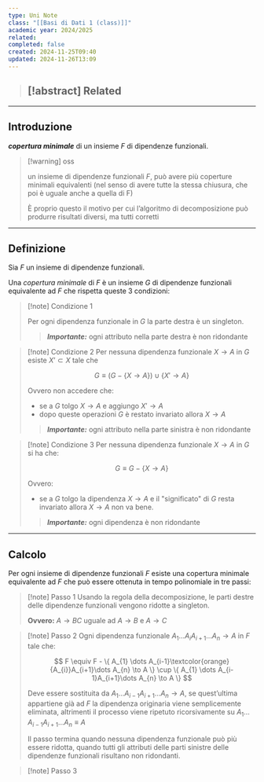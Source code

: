 ```yaml
---
type: Uni Note
class: "[[Basi di Dati 1 (class)]]"
academic year: 2024/2025
related: 
completed: false
created: 2024-11-25T09:40
updated: 2024-11-26T13:09
---
```

>[!abstract] Related
>- 

---
## Introduzione

***copertura minimale*** di un insieme $F$  di dipendenze
funzionali.


>[!warning] oss
>
>un insieme di dipendenze funzionali $F$, può avere più coperture minimali equivalenti (nel senso di avere tutte la stessa chiusura, che poi è uguale anche a quella di F)
>
>È proprio questo il motivo per cui l’algoritmo di decomposizione può produrre risultati diversi, ma tutti corretti

---
## Definizione

Sia $F$  un insieme di dipendenze funzionali.

Una *copertura minimale* di $F$ è un insieme $G$ di dipendenze funzionali equivalente ad $F$ che rispetta queste 3 condizioni:

>[!note] Condizione 1
>
>Per ogni dipendenza funzionale in $G$ la parte destra è un singleton. 
>
>>***Importante:*** ogni attributo nella parte destra è non ridondante

>[!note] Condizione 2
>Per nessuna dipendenza funzionale $X\to A$ in $G$ esiste $X’\subset X$ tale che 
>
>$$
>G\equiv (G - \{ X \to A \}) \cup \{ X'\to A \}
>$$ 
>
>Ovvero non accedere che:
>- se a $G$ tolgo $X \to A$ e aggiungo $X'\to A$ 
>- dopo queste operazioni $G$ è restato invariato allora $X \to A$
>  
>>***Importante:*** ogni attributo nella parte sinistra è non ridondante

>[!note] Condizione 3
>Per nessuna dipendenza funzionale $X\to A$ in $G$ si ha che: 
>
>$$
>G\equiv G-\{ X \to A \}
>$$ 
>
>
>Ovvero:
>- se a $G$ tolgo la dipendenza $X\to A$ e il "significato" di $G$ resta invariato allora $X \to A$ non va bene.
>  
>>***Importante:*** ogni dipendenza è non ridondante

---
## Calcolo

Per ogni insieme di dipendenze funzionali $F$ esiste una copertura minimale equivalente ad $F$ che può essere ottenuta in tempo polinomiale in tre passi:

>[!note] Passo 1
>Usando la regola della decomposizione, le parti destre delle dipendenze funzionali vengono ridotte a singleton.
>
>**Ovvero:** $A\to BC$ uguale ad $A \to B$ e $A \to C$

>[!note] Passo 2
>Ogni dipendenza funzionale $A_{1} \dots A_{i}A_{i+1}\dots A_{n} \to A$ in $F$ tale che:
>
>$$
>F \equiv F - \{  A_{1} \dots A_{i-1}\textcolor{orange}{A_{i}}A_{i+1}\dots A_{n} \to A \} \cup \{  A_{1} \dots A_{i-1}A_{i+1}\dots A_{n} \to A \}
>$$
>
>Deve essere sostituita da $A_{1}\dots A_{i-1}A_{i+1}\dots A_{n} \to A$, se quest’ultima appartiene già ad $F$  la dipendenza originaria viene semplicemente eliminata, altrimenti il processo viene ripetuto ricorsivamente su $A_{1}\dots A_{i-1}A_{i+1}\dots A_{n} \equiv A$
>
>Il passo termina quando nessuna dipendenza funzionale può più essere ridotta, quando tutti gli attributi delle parti sinistre delle dipendenze funzionali risultano non ridondanti.

>[!note] Passo 3
>
>
